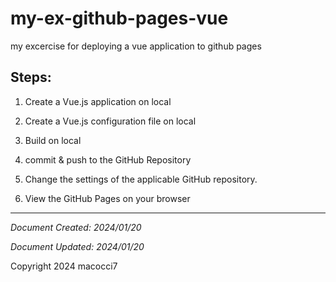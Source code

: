 # my-ex-github-pages-vue

my excercise for deploying a vue application to github pages

## Steps:

1. Create a Vue.js application on local

2. Create a Vue.js configuration file on local

3. Build on local

4. commit & push to the GitHub Repository

5. Change the settings of the applicable GitHub repository.

6. View the GitHub Pages on your browser

***

*Document Created: 2024/01/20*

*Document Updated: 2024/01/20*

Copyright 2024 macocci7
